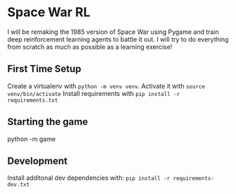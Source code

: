 # Space War RL

I will be remaking the 1985 version of Space War using Pygame and train deep reinforcement learning agents to battle it out. I will try to do everything from scratch as much as possible as a learning exercise!

## First Time Setup

Create a virtualenv with `python -m venv venv`. Activate it with `source venv/bin/activate`
Install requirements with `pip install -r requirements.txt`

## Starting the game

python -m game

## Development

Install additonal dev dependencies with:
`pip install -r requirements-dev.txt`
